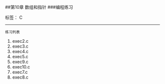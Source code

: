 ##第10章 数组和指针 
###编程练习

标签： C

---
<code>练习列表</code>  

 1. exec2.c    
 2. exec3.c   
 3. exec4.c   
 4. exec5.c    
 5. exec9.c    
 6. exec10.c  
 7. exec7.c    
 8. exec8.c